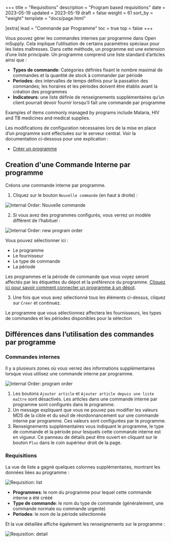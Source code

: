 +++
title = "Requisitions"
description = "Program based requisitions"
date = 2023-05-19
updated = 2023-05-19
draft = false
weight = 61
sort_by = "weight"
template = "docs/page.html"

[extra]
lead = "Commande par Programme"
toc = true
top = false
+++

Vous pouvez gérer les commandes internes par programme dans Open mSupply. Cela implique l’utilisation de certains paramètres spéciaux pour les listes maîtresses. Dans cette méthode, un programme est une extension d’une liste principale. Un programme comprend une liste standard d’articles ainsi que :

- **Types de commande**: Catégories définies fixant le nombre maximal de commandes et la quantité de stock à commander par période
- **Periodes**: des intervalles de temps définis pour la passation des commandes; les horaires et les périodes doivent être établis avant la création des programmes
- **Indicateurs**: une liste définie de renseignements supplémentaires qu’un client pourrait devoir fournir lorsqu’il fait une commande par programme

Examples of items commonly managed by programs include Malaria, HIV and TB medicines and medical supplies.

Les modifications de configuration nécessaires lors de la mise en place d’un programme sont effectuées sur le serveur central. Voir la documentation ci-dessous pour une explication :

- [Créer un programme](https://docs.msupply.org.nz/items:programs#creating_a_program)

## Creation d'une Commande Interne par programme

Créons une commande interne par programme.

1. Cliquez sur le bouton `Nouvelle commande` (en haut à droite) :

![Internal Order: Nouvelle commande](/docs/replenishment/images/intord_newreqbutton.png)

2. Si vous avez des programmes configurés, vous verrez un modèle différent de l’habituel :

![Internal Order: new program order](/docs/programs/images/new_internal_order.png)

Vous pouvez sélectionner ici :

- Le programme
- Le fournisseur
- Le type de commande
- La période

Les programmes et la période de commande que vous voyez seront affectés par les étiquettes du dépot et la préférence du programme. [Cliquez ici pour savoir comment connecter un programme à un dépot](https://docs.msupply.org.nz/items:programs#connecting_a_program_to_a_store).

3. Une fois que vous avez sélectionné tous les éléments ci-dessus, cliquez sur `Creer` et continuez.

<div class="Remarque">Le programme que vous sélectionnez affectera les fournisseurs, les types de commandes et les périodes disponibles pour la sélection</div>

## Différences dans l’utilisation des commandes par programme

### Commandes internes

Il y a plusieurs zones où vous verrez des informations supplémentaires lorsque vous utilisez une commande interne par programme.

![Internal Order: program order](/docs/programs/images/internal_order_detail.png)

1. Les boutons `Ajouter article` et `Ajouter article depuis une liste maître` sont désactivés. Les articles dans une commande interne par programme sont configurés dans le programme.
2. Un message expliquant que vous ne pouvez pas modifier les valeurs MDS de la cible et du seuil de réordonnancement sur une commande interne par programme. Ces valeurs sont configurées par le programme.
3. Renseignements supplémentaires vous indiquant le programme, le type de commande et la période pour lesquels cette commande interne est en vigueur. Ce panneau de détails peut être ouvert en cliquant sur le bouton `Plus` dans le coin supérieur droit de la page.

### Requisitions

La vue de liste a gagné quelques colonnes supplémentaires, montrant les données liées au programme :

![Requisition: list](/docs/programs/images/requisition-list.png)

- **Programmes**: le nom du programme pour lequel cette commande interne a été crééé
- **Type de commande**: le nom du type de commande (généralement, une commande normale ou commande urgente)
- **Periodes**: le nom de la période sélectionnée

Et la vue détaillée affiche également les renseignements sur le programme :

![Requisition: detail](/docs/programs/images/requisition-detail.png)
